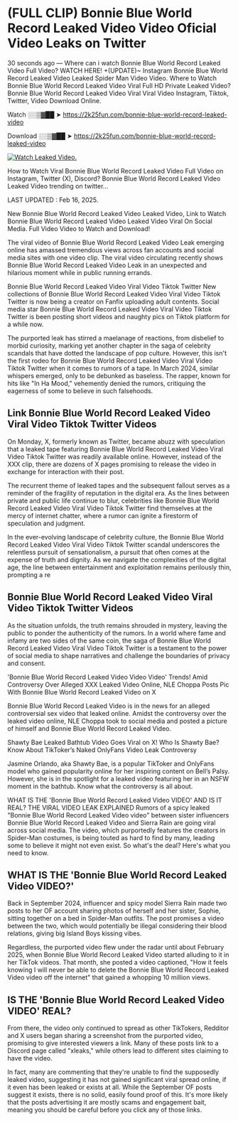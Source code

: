 # (FULL CLIP) Bonnie Blue World Record Leaked Video Video Oficial Video Leaks on Twitter

30 seconds ago — Where can i watch Bonnie Blue World Record Leaked Video Full Video? WATCH HERE! +(UPDATE)~ Instagram Bonnie Blue World Record Leaked Video Leaked Spider Man Video Video. Where to Watch Bonnie Blue World Record Leaked Video Viral Full HD Private Leaked Video? Bonnie Blue World Record Leaked Video Viral Viral Video Instagram, Tiktok, Twitter, Video Download Online.

Watch ░░▒▓██ ➤ https://2k25fun.com/bonnie-blue-world-record-leaked-video

Download ░░▒▓██ ➤ https://2k25fun.com/bonnie-blue-world-record-leaked-video

[![Watch Leaked Video.](https://miro.medium.com/v2/resize:fit:828/format:webp/1*cilzJN44JGOrTw9NJCrNHA.gif "Watch Leaked Video")](https://2k25fun.com/bonnie-blue-world-record-leaked-video)

How to Watch Viral Bonnie Blue World Record Leaked Video Full Video on Instagram, Twitter (X), Discord? Bonnie Blue World Record Leaked Video Leaked Video trending on twitter...

LAST UPDATED : Feb 16, 2025.

New Bonnie Blue World Record Leaked Video Leaked Video, Link to Watch Bonnie Blue World Record Leaked Video Leaked Video Viral On Social Media. Full Video Video to Watch and Download!

The viral video of Bonnie Blue World Record Leaked Video Leak emerging online has amassed tremendous views across fan accounts and social media sites with one video clip. The viral video circulating recently shows Bonnie Blue World Record Leaked Video Leak in an unexpected and hilarious moment while in public running errands.

Bonnie Blue World Record Leaked Video Viral Video Tiktok Twitter New collections of Bonnie Blue World Record Leaked Video Viral Video Tiktok Twitter is now being a creator on Fanfix uploading adult contents. Social media star Bonnie Blue World Record Leaked Video Viral Video Tiktok Twitter is been posting short videos and naughty pics on Tiktok platform for a while now.

The purported leak has stirred a maelanage of reactions, from disbelief to morbid curiosity, marking yet another chapter in the saga of celebrity scandals that have dotted the landscape of pop culture. However, this isn't the first rodeo for Bonnie Blue World Record Leaked Video Viral Video Tiktok Twitter when it comes to rumors of a tape. In March 2024, similar whispers emerged, only to be debunked as baseless. The rapper, known for hits like "In Ha Mood," vehemently denied the rumors, critiquing the eagerness of some to believe in such falsehoods.

## Link Bonnie Blue World Record Leaked Video Viral Video Tiktok Twitter Videos

On Monday, X, formerly known as Twitter, became abuzz with speculation that a leaked tape featuring Bonnie Blue World Record Leaked Video Viral Video Tiktok Twitter was readily available online. However, instead of the XXX clip, there are dozens of X pages promising to release the video in exchange for interaction with their post.

The recurrent theme of leaked tapes and the subsequent fallout serves as a reminder of the fragility of reputation in the digital era. As the lines between private and public life continue to blur, celebrities like Bonnie Blue World Record Leaked Video Viral Video Tiktok Twitter find themselves at the mercy of internet chatter, where a rumor can ignite a firestorm of speculation and judgment.

In the ever-evolving landscape of celebrity culture, the Bonnie Blue World Record Leaked Video Viral Video Tiktok Twitter scandal underscores the relentless pursuit of sensationalism, a pursuit that often comes at the expense of truth and dignity. As we navigate the complexities of the digital age, the line between entertainment and exploitation remains perilously thin, prompting a re

##  Bonnie Blue World Record Leaked Video Viral Video Tiktok Twitter Videos

As the situation unfolds, the truth remains shrouded in mystery, leaving the public to ponder the authenticity of the rumors. In a world where fame and infamy are two sides of the same coin, the saga of Bonnie Blue World Record Leaked Video Viral Video Tiktok Twitter is a testament to the power of social media to shape narratives and challenge the boundaries of privacy and consent.

'Bonnie Blue World Record Leaked Video Video Video' Trends! Amid Controversy Over Alleged XXX Leaked Video Online, NLE Choppa Posts Pic With Bonnie Blue World Record Leaked Video on X

Bonnie Blue World Record Leaked Video is in the news for an alleged controversial sex video that leaked online. Amidst the controversy over the leaked video online, NLE Choppa took to social media and posted a picture of himself and Bonnie Blue World Record Leaked Video.

Shawty Bae Leaked Bathtub Video Goes Viral on X! Who Is Shawty Bae? Know About TikToker’s Naked OnlyFans Video Leak Controversy

Jasmine Orlando, aka Shawty Bae, is a popular TikToker and OnlyFans model who gained popularity online for her inspiring content on Bell’s Palsy. However, she is in the spotlight for a leaked video featuring her in an NSFW moment in the bathtub. Know what the controversy is all about.

WHAT IS THE 'Bonnie Blue World Record Leaked Video VIDEO' AND IS IT REAL? THE VIRAL VIDEO LEAK EXPLAINED Rumors of a spicy leaked "Bonnie Blue World Record Leaked Video video" between sister influencers Bonnie Blue World Record Leaked Video and Sierra Rain are going viral across social media. The video, which purportedly features the creators in Spider-Man costumes, is being touted as hard to find by many, leading some to believe it might not even exist. So what's the deal? Here's what you need to know.

## WHAT IS THE 'Bonnie Blue World Record Leaked Video VIDEO?'

Back in September 2024, influencer and spicy model Sierra Rain made two posts to her OF account sharing photos of herself and her sister, Sophie, sitting together on a bed in Spider-Man outfits. The post promises a video between the two, which would potentially be illegal considering their blood relations, giving big Island Boys kissing vibes.

Regardless, the purported video flew under the radar until about February 2025, when Bonnie Blue World Record Leaked Video started alluding to it in her TikTok videos. That month, she posted a video captioned, "How it feels knowing I will never be able to delete the Bonnie Blue World Record Leaked Video video off the internet" that gained a whopping 10 million views.

## IS THE 'Bonnie Blue World Record Leaked Video VIDEO' REAL?

From there, the video only continued to spread as other TikTokers, Redditor and X users began sharing a screenshot from the purported video, promising to give interested viewers a link. Many of these posts link to a Discord page called "xleaks," while others lead to different sites claiming to have the video.

In fact, many are commenting that they're unable to find the supposedly leaked video, suggesting it has not gained significant viral spread online, if it even has been leaked or exists at all. While the September OF posts suggest it exists, there is no solid, easily found proof of this. It's more likely that the posts advertising it are mostly scams and engagement bait, meaning you should be careful before you click any of those links.